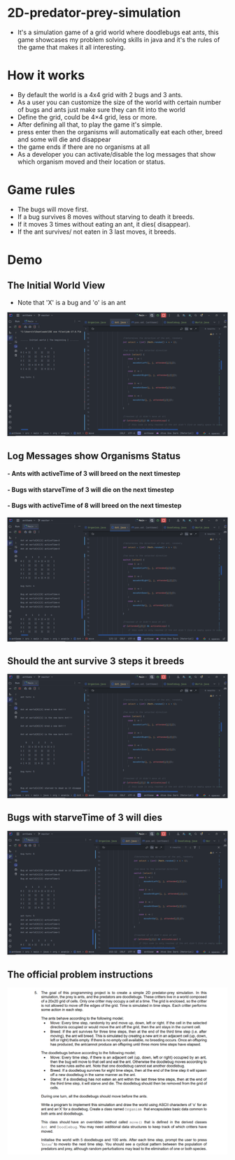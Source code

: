# 2D-predator-prey-simulation

- It's a simulation game of a grid world where doodlebugs eat ants, this game showcases my problem solving skills in 
  java and  it's the rules of the game that makes it all interesting.


# How it works

- By default the world is a 4x4 grid with 2 bugs and 3 ants.
- As a user you can customize the size of the world with certain number of bugs and ants just make sure they can fit into the world
- Define the grid, could be 4×4 grid, less or more.
- After defining all that, to play the game it's simple.
- press enter then the organisms will automatically eat each other, breed and some will die and disappear
- the game ends if there are no organisms at all
- As a developer you can activate/disable the log messages that show which organism moved and their location or status.

# Game rules

- The bugs will move first.
- If a bug survives 8 moves without starving to death it breeds.
- If it moves 3 times without eating an ant, it dies( disappear).
- If the ant survives/ not eaten in 3 last moves, it breeds.

# Demo

 ## The Initial World View

  - Note that 'X' is a bug and 'o' is an ant

![InitWorld](https://github.com/anakiebn/2D-predator-prey-simulation/blob/ad7cf53e835932f16e4fad83e8b79dcae962e8ac/initial.png)

 ## Log Messages show Organisms Status

  #### - Ants with activeTime of 3 will breed on the next timestep
  #### - Bugs with starveTime of 3 will die on the next timestep
  #### - Bugs with activeTime of 8 will breed on the next timestep

![logs](https://github.com/anakiebn/2D-predator-prey-simulation/blob/ad7cf53e835932f16e4fad83e8b79dcae962e8ac/showing%20timestep%203%20for%20ants%20and%20starve%20time%20for%20bug.png)

 ## Should the ant survive 3 steps it breeds

![ant breeds](https://github.com/anakiebn/2D-predator-prey-simulation/blob/ad7cf53e835932f16e4fad83e8b79dcae962e8ac/ant%20breeds.png)

 ## Bugs with starveTime of 3 will dies

![bug dies](https://github.com/anakiebn/2D-predator-prey-simulation/blob/ad7cf53e835932f16e4fad83e8b79dcae962e8ac/bug%20dies.png)

 ## The official problem instructions

![problem](https://github.com/anakiebn/2D-predator-prey-simulation/blob/ad7cf53e835932f16e4fad83e8b79dcae962e8ac/Screenshot%20(45).png)
 

